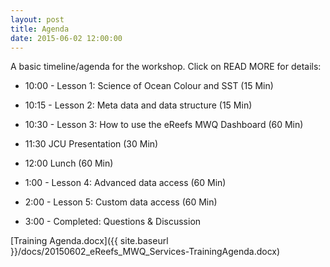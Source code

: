 ```yaml
---
layout: post
title: Agenda
date: 2015-06-02 12:00:00
---
```

A basic timeline/agenda for the workshop. Click on READ MORE for details:

* 10:00 - Lesson 1: Science of Ocean Colour and SST (15 Min)

* 10:15	- Lesson 2: Meta data and data structure (15 Min)

* 10:30	- Lesson 3: How to use the eReefs MWQ Dashboard (60 Min)

* 11:30	JCU Presentation (30 Min)

* 12:00	Lunch (60 Min)

* 1:00 - Lesson 4: Advanced data access (60 Min)

* 2:00 - Lesson 5: Custom data access (60 Min)

* 3:00 - Completed: Questions & Discussion

[Training Agenda.docx]({{ site.baseurl }}/docs/20150602_eReefs_MWQ_Services-TrainingAgenda.docx)
